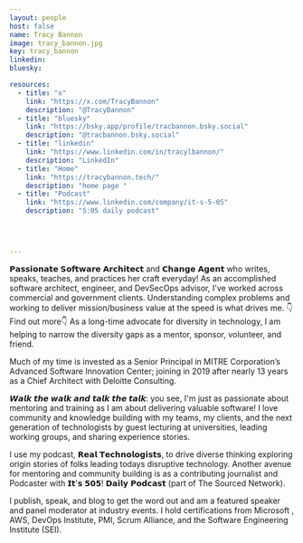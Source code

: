 ```yaml
---
layout: people
host: false
name: Tracy Bannon
image: tracy_bannon.jpg
key: tracy_bannon
linkedin: 
bluesky: 

resources:
  - title: "x"
    link: "https://x.com/TracyBannon"
    description: "@TracyBannon"
  - title: "bluesky"
    link: "https://bsky.app/profile/tracbannon.bsky.social"
    description: "@tracbannon.bsky.social"
  - title: "linkedin"
    link: "https://www.linkedin.com/in/tracylbannon/"
    description: "LinkedIn"
  - title: "Home"
    link: "https://tracybannon.tech/"
    description: "home page "
  - title: "Podcast"
    link: "https://www.linkedin.com/company/it-s-5-05"
    description: "5:05 daily podcast"


  

---
```

𝗣𝗮𝘀𝘀𝗶𝗼𝗻𝗮𝘁𝗲 𝗦𝗼𝗳𝘁𝘄𝗮𝗿𝗲 𝗔𝗿𝗰𝗵𝗶𝘁𝗲𝗰𝘁 and 𝗖𝗵𝗮𝗻𝗴𝗲 𝗔𝗴𝗲𝗻𝘁 who writes, speaks, teaches, and practices her craft everyday! As an accomplished software architect, engineer, and DevSecOps advisor, I've worked across commercial and government clients. Understanding complex problems and working to deliver mission/business value at the speed is what drives me. 👇Find out more👇 As a long-time advocate for diversity in technology, I am helping to narrow the diversity gaps as a mentor, sponsor, volunteer, and friend.

Much of my time is invested as a Senior Principal in MITRE Corporation’s Advanced Software Innovation Center; joining in 2019 after nearly 13 years as a Chief Architect with Deloitte Consulting.

𝙒𝙖𝙡𝙠 𝙩𝙝𝙚 𝙬𝙖𝙡𝙠 𝙖𝙣𝙙 𝙩𝙖𝙡𝙠 𝙩𝙝𝙚 𝙩𝙖𝙡𝙠: you see, I'm just as passionate about mentoring and training as I am about delivering valuable software! I love community and knowledge building with my teams, my clients, and the next generation of technologists by guest lecturing at universities, leading working groups, and sharing experience stories.

I use my podcast, 𝗥𝗲𝗮𝗹 𝗧𝗲𝗰𝗵𝗻𝗼𝗹𝗼𝗴𝗶𝘀𝘁𝘀, to drive diverse thinking exploring origin stories of folks leading todays disruptive technology. Another avenue for mentoring and community building is as a contributing journalist and Podcaster with 𝗜𝘁'𝘀 𝟱𝟬𝟱! 𝗗𝗮𝗶𝗹𝘆 𝗣𝗼𝗱𝗰𝗮𝘀𝘁 (part of The Sourced Network).

I publish, speak, and blog to get the word out and am a featured speaker and panel moderator at industry events. I hold certifications from Microsoft , AWS, DevOps Institute, PMI, Scrum Alliance, and the Software Engineering Institute (SEI).